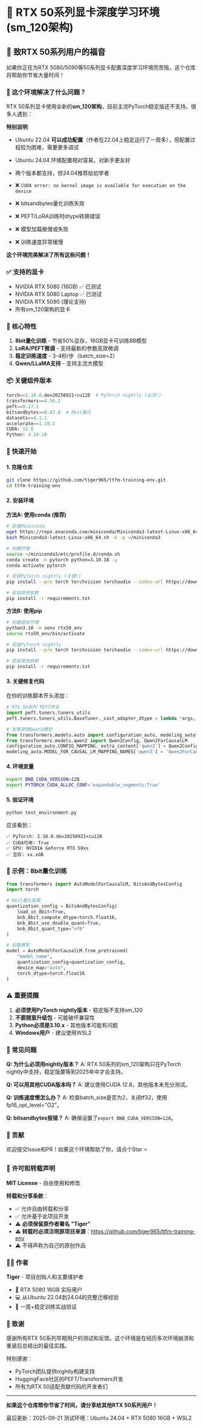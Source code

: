 # 🎯 RTX 50系列显卡深度学习环境 (sm_120架构)

## 📢 致RTX 50系列用户的福音

如果你正在为RTX 5080/5090等50系列显卡配置深度学习环境而苦恼，这个仓库将帮助你节省大量时间！

### 🎁 这个环境解决了什么问题？

RTX 50系列显卡使用全新的**sm_120架构**，目前主流PyTorch稳定版还不支持。很多人遇到：

**特别说明**:
- Ubuntu 22.04 **可以成功配置**（作者在22.04上稳定运行了一周多），但配置过程较为困难，需要更多调试
- Ubuntu 24.04 环境配置相对容易，对新手更友好
- 两个版本都支持，但24.04推荐给初学者

- ❌ `CUDA error: no kernel image is available for execution on the device`
- ❌ bitsandbytes量化训练失败
- ❌ PEFT/LoRA训练时dtype转换错误
- ❌ 模型加载极慢或失败
- ❌ 训练速度异常缓慢

**这个环境完美解决了所有这些问题！**

### ✅ 支持的显卡

- NVIDIA RTX 5080 (16GB) ✅ 已测试
- NVIDIA RTX 5080 Laptop ✅ 已测试
- NVIDIA RTX 5090 (理论支持)
- 所有sm_120架构的显卡

### 🚀 核心特性

1. **8bit量化训练** - 节省50%显存，16GB显卡可训练8B模型
2. **LoRA/PEFT微调** - 支持最新的参数高效微调
3. **稳定训练速度** - 3-4秒/步（batch_size=2）
4. **Qwen/LLaMA支持** - 支持主流大模型

### 📦 关键组件版本

```python
torch==2.10.0.dev20250921+cu128  # PyTorch nightly (必须!)
transformers==4.56.1
peft==0.17.1
bitsandbytes==0.47.0  # 8bit量化
datasets==4.1.1
accelerate==1.10.1
CUDA: 12.8
Python: 3.10.18
```

### 🔧 快速开始

#### 1. 克隆仓库
```bash
git clone https://github.com/tiger965/ttfm-training-env.git
cd ttfm-training-env
```

#### 2. 安装环境

**方法A: 使用conda (推荐)**
```bash
# 安装Miniconda
wget https://repo.anaconda.com/miniconda/Miniconda3-latest-Linux-x86_64.sh
bash Miniconda3-latest-Linux-x86_64.sh -b -p ~/miniconda3

# 创建环境
source ~/miniconda3/etc/profile.d/conda.sh
conda create -n pytorch python=3.10.18 -y
conda activate pytorch

# 安装PyTorch nightly (关键!)
pip install --pre torch torchvision torchaudio --index-url https://download.pytorch.org/whl/nightly/cu128

# 安装其他依赖
pip install -r requirements.txt
```

**方法B: 使用pip**
```bash
# 创建虚拟环境
python3.10 -m venv rtx50_env
source rtx50_env/bin/activate

# 安装PyTorch nightly
pip install --pre torch torchvision torchaudio --index-url https://download.pytorch.org/whl/nightly/cu128

# 安装其他依赖
pip install -r requirements.txt
```

#### 3. 关键修复代码

在你的训练脚本开头添加：

```python
# RTX 50系列 PEFT修复
import peft.tuners.tuners_utils
peft.tuners.tuners_utils.BaseTuner._cast_adapter_dtype = lambda *args, **kwargs: None

# 如果使用Qwen3模型
from transformers.models.auto import configuration_auto, modeling_auto
from transformers.models.qwen2 import Qwen2Config, Qwen2ForCausalLM
configuration_auto.CONFIG_MAPPING._extra_content['qwen3'] = Qwen2Config
modeling_auto.MODEL_FOR_CAUSAL_LM_MAPPING_NAMES['qwen3'] = 'Qwen2ForCausalLM'
```

#### 4. 环境变量
```bash
export BNB_CUDA_VERSION=128
export PYTORCH_CUDA_ALLOC_CONF='expandable_segments:True'
```

#### 5. 验证环境
```bash
python test_environment.py
```

应该看到：
```
✅ PyTorch: 2.10.0.dev20250921+cu128
✅ CUDA可用: True
✅ GPU: NVIDIA GeForce RTX 50xx
✅ 显存: xx.xGB
```

### 📝 示例：8bit量化训练

```python
from transformers import AutoModelForCausalLM, BitsAndBytesConfig
import torch

# 8bit量化配置
quantization_config = BitsAndBytesConfig(
    load_in_8bit=True,
    bnb_8bit_compute_dtype=torch.float16,
    bnb_8bit_use_double_quant=True,
    bnb_8bit_quant_type="nf8"
)

# 加载模型
model = AutoModelForCausalLM.from_pretrained(
    "model_name",
    quantization_config=quantization_config,
    device_map="auto",
    torch_dtype=torch.float16
)
```

### ⚠️ 重要提醒

1. **必须使用PyTorch nightly版本** - 稳定版不支持sm_120
2. **不要随意升级包** - 可能破坏兼容性
3. **Python必须是3.10.x** - 其他版本可能有问题
4. **Windows用户** - 建议使用WSL2

### 🐛 常见问题

**Q: 为什么必须用nightly版本？**
A: RTX 50系列的sm_120架构只在PyTorch nightly中支持，稳定版要等到2025年中才会支持。

**Q: 可以用其他CUDA版本吗？**
A: 建议使用CUDA 12.8，其他版本未充分测试。

**Q: 训练速度慢怎么办？**
A: 检查batch_size是否为2，关闭tf32，使用fp16_opt_level="O2"。

**Q: bitsandbytes报错？**
A: 确保设置了`export BNB_CUDA_VERSION=128`。

### 🤝 贡献

欢迎提交Issue和PR！如果这个环境帮助了你，请点个Star ⭐

### 📜 许可和转载声明

**MIT License** - 自由使用和修改

**转载和分享条款**：
- ✅ 允许自由转载和分享
- ✅ 允许基于此项目开发
- ⚠️ **必须保留原作者署名 "Tiger"**
- ⚠️ **转载时必须注明原项目来源**：https://github.com/tiger965/ttfm-training-env
- ⚠️ 不得声称为自己的原创作品

### 👨‍💻 作者

**Tiger** - 项目创始人和主要维护者
- 🎯 RTX 5080 16GB 实际用户
- 💻 从Ubuntu 22.04到24.04的完整迁移经验
- 🚀 一周+稳定训练实战验证

### 🙏 致谢

感谢所有RTX 50系列早期用户的测试和反馈。这个环境是在经历多次环境崩溃和重装后总结出的最佳实践。

特别感谢：
- PyTorch团队提供nightly构建支持
- HuggingFace社区的PEFT/Transformers开发
- 所有为RTX 50适配贡献代码的开发者们

---

**如果这个仓库帮你节省了时间，请分享给其他RTX 50系列用户！**

最后更新：2025-09-21
测试环境：Ubuntu 24.04 + RTX 5080 16GB + WSL2